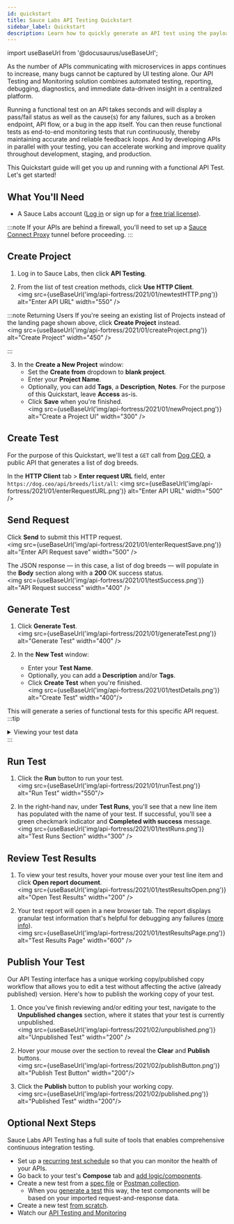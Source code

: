 ```yaml
---
id: quickstart
title: Sauce Labs API Testing Quickstart
sidebar_label: Quickstart
description: Learn how to quickly generate an API test using the payload from an API call or from a specification file.
---
```


import useBaseUrl from '@docusaurus/useBaseUrl';

As the number of APIs communicating with microservices in apps continues to increase, many bugs cannot be captured by UI testing alone. Our API Testing and Monitoring solution combines automated testing, reporting, debugging, diagnostics, and immediate data-driven insight in a centralized platform.

Running a functional test on an API takes seconds and will display a pass/fail status as well as the cause(s) for any failures, such as a broken endpoint, API flow, or a bug in the app itself. You can then reuse functional tests as end-to-end monitoring tests that run continuously, thereby maintaining accurate and reliable feedback loops. And by developing APIs in parallel with your testing, you can accelerate working and improve quality throughout development, staging, and production.

This Quickstart guide will get you up and running with a functional API Test. Let's get started!


## What You'll Need

* A Sauce Labs account ([Log in](https://accounts.saucelabs.com/am/XUI/#login/) or sign up for a [free trial license](https://saucelabs.com/sign-up)).

:::note
If your APIs are behind a firewall, you'll need to set up a [Sauce Connect Proxy](/secure-connections/sauce-connect/) tunnel before proceeding.
:::


## Create Project

1. Log in to Sauce Labs, then click **API Testing**.

2. From the list of test creation methods, click **Use HTTP Client**.<br/><img src={useBaseUrl('img/api-fortress/2021/01/newtestHTTP.png')} alt="Enter API URL" width="550" />

:::note Returning Users
If you're seeing an existing list of Projects instead of the landing page shown above, click **Create Project** instead.<br/><img src={useBaseUrl('img/api-fortress/2021/01/createProject.png')} alt="Create Project" width="450" />

:::

3. In the **Create a New Project** window:
   * Set the **Create from** dropdown to **blank project**.
   * Enter your **Project Name**.
   * Optionally, you can add **Tags**, a **Description**, **Notes**. For the purpose of this Quickstart, leave **Access** as-is.
   * Click **Save** when you're finished. <br/><img src={useBaseUrl('img/api-fortress/2021/01/newProject.png')} alt="Create a Project UI" width="300" />


## Create Test

For the purpose of this Quickstart, we'll test a `GET` call from [Dog CEO](https://dog.ceo/dog-api/documentation/), a public API that generates a list of dog breeds.

In the **HTTP Client** tab > **Enter request URL** field, enter `https://dog.ceo/api/breeds/list/all`:
<img src={useBaseUrl('img/api-fortress/2021/01/enterRequestURL.png')} alt="Enter API URL" width="500" />


## Send Request

Click **Send** to submit this HTTP request.<br/><img src={useBaseUrl('img/api-fortress/2021/01/enterRequestSave.png')} alt="Enter API Request save" width="500" />

The JSON response &#8212; in this case, a list of dog breeds &#8212; will populate in the **Body** section along with a **200** OK success status.<br/><img src={useBaseUrl('img/api-fortress/2021/01/testSuccess.png')} alt="API Request success" width="400" />


## Generate Test

1. Click **Generate Test**.<br/><img src={useBaseUrl('img/api-fortress/2021/01/generateTest.png')} alt="Generate Test"  width="400" />

2. In the **New Test** window:
   * Enter your **Test Name**.
   * Optionally, you can add a **Description** and/or **Tags**.
   * Click **Create Test** when you're finished.<br/><img src={useBaseUrl('img/api-fortress/2021/01/testDetails.png')} alt="Create Test" width="400"/>

  This will generate a series of functional tests for this specific API request.
  :::tip
  <details><summary>Viewing your test data</summary>

  **Visual** view shows your test as components:<br/><img src={useBaseUrl('img/api-fortress/2021/02/testVisual.png')} alt="Sample Test Visual View"/>

  **Code** view displays it as code:<br/><img src={useBaseUrl('img/api-fortress/2021/02/testCode.png')} alt="Sample Test Code View"/>
  </details>
  :::

## Run Test

1. Click the **Run** button to run your test.<br/><img src={useBaseUrl('img/api-fortress/2021/01/runTest.png')} alt="Run Test" width="550"/>

1. In the right-hand nav, under **Test Runs**, you'll see that a new line item has populated with the name of your test. If successful, you'll see a green checkmark indicator and **Completed with success** message.<br/><img src={useBaseUrl('img/api-fortress/2021/01/testRuns.png')} alt="Test Runs Section" width="300" />


## Review Test Results

1. To view your test results, hover your mouse over your test line item and click **Open report document**.<br/><img src={useBaseUrl('img/api-fortress/2021/01/testResultsOpen.png')} alt="Open Test Results" width="200" />

1. Your test report will open in a new browser tab. The report displays granular test information that's helpful for debugging any failures ([more info](/api-testing/test-reports/)).<br/><img src={useBaseUrl('img/api-fortress/2021/01/testResultsPage.png')} alt="Test Results Page" width="600" />


## Publish Your Test

Our API Testing interface has a unique working copy/published copy workflow that allows you to edit a test without affecting the active (already published) version. Here's how to publish the working copy of your test.

1. Once you've finish reviewing and/or editing your test, navigate to the **Unpublished changes** section, where it states that your test is currently unpublished.<br/><img src={useBaseUrl('img/api-fortress/2021/02/unpublished.png')} alt="Unpublished Test" width="200" />

2. Hover your mouse over the section to reveal the **Clear** and **Publish** buttons.<br/><img src={useBaseUrl('img/api-fortress/2021/02/publishButton.png')} alt="Publish Test Button" width="200"/>

3. Click the **Publish** button to publish your working copy.<br/><img src={useBaseUrl('img/api-fortress/2021/02/published.png')} alt="Published Test" width="200"/>


## Optional Next Steps

Sauce Labs API Testing has a full suite of tools that enables comprehensive continuous integration testing.

* Set up a [recurring test schedule](/api-testing/schedule-test) so that you can monitor the health of your APIs.
* Go back to your test's **Compose** tab and [add logic/components](/api-testing/composer/).
* Create a new test from a [spec file](/api-testing/build-from-spec) or [Postman collection](/api-testing/import-postman-collection).
   * When you [generate a test](#generate-test) this way, the test components will be based on your imported request-and-response data.
* Create a new test [from scratch](/api-testing/composer/).
* Watch our [API Testing and Monitoring](https://saucelabs.com/resources/videos/api-testing-and-monitoring-demo)
